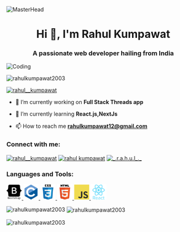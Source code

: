 ![MasterHead](https://res.cloudinary.com/superfolio/image/upload/v1620689979/68747470733a2f2f692e70696e696d672e636f6d2f6f726967696e616c732f63362f33332f63322f63363333633230656465383266306530636564376435373064626533613166332e676966_yjuh2s.gif)

<h1 align="center">Hi 👋, I'm Rahul Kumpawat</h1>
<h3 align="center">A passionate web developer hailing from India</h3>
<img aling="right" alt="Coding" width="400" src="https://camo.githubusercontent.com/19db51af5f90f1b152bc0b9078f5fe97053955be5074f03f17019c70345bdcdb/68747470733a2f2f6d69726f2e6d656469756d2e636f6d2f6d61782f313336302f302a37513379765349765f7430696f4a2d5a2e676966">

<p align="left"> <img src="https://komarev.com/ghpvc/?username=rahulkumpawat2003&label=Profile%20views&color=0e75b6&style=flat" alt="rahulkumpawat2003" /> </p>

<p align="left"> <a href="https://twitter.com/rahul__kumpawat" target="blank"><img src="https://img.shields.io/twitter/follow/rahul__kumpawat?logo=twitter&style=for-the-badge" alt="rahul__kumpawat" /></a> </p>

- 🔭 I’m currently working on **Full Stack Threads app**

- 🌱 I’m currently learning **React.js,NextJs**

- 📫 How to reach me **rahulkumpawat12@gmail.com**

<h3 align="left">Connect with me:</h3>
<p align="left">
<a href="https://twitter.com/rahul__kumpawat" target="blank"><img align="center" src="https://raw.githubusercontent.com/rahuldkjain/github-profile-readme-generator/master/src/images/icons/Social/twitter.svg" alt="rahul__kumpawat" height="30" width="40" /></a>
<a href="https://linkedin.com/in/rahul kumpawat" target="blank"><img align="center" src="https://raw.githubusercontent.com/rahuldkjain/github-profile-readme-generator/master/src/images/icons/Social/linked-in-alt.svg" alt="rahul kumpawat" height="30" width="40" /></a>
<a href="https://instagram.com/_.r.a.h.u.l_._" target="blank"><img align="center" src="https://raw.githubusercontent.com/rahuldkjain/github-profile-readme-generator/master/src/images/icons/Social/instagram.svg" alt="_.r.a.h.u.l_._" height="30" width="40" /></a>
</p>

<h3 align="left">Languages and Tools:</h3>
<p align="left"> <a href="https://getbootstrap.com" target="_blank" rel="noreferrer"> <img src="https://raw.githubusercontent.com/devicons/devicon/master/icons/bootstrap/bootstrap-plain-wordmark.svg" alt="bootstrap" width="40" height="40"/> </a> <a href="https://www.cprogramming.com/" target="_blank" rel="noreferrer"> <img src="https://raw.githubusercontent.com/devicons/devicon/master/icons/c/c-original.svg" alt="c" width="40" height="40"/> </a> <a href="https://www.w3schools.com/css/" target="_blank" rel="noreferrer"> <img src="https://raw.githubusercontent.com/devicons/devicon/master/icons/css3/css3-original-wordmark.svg" alt="css3" width="40" height="40"/> </a> <a href="https://www.w3.org/html/" target="_blank" rel="noreferrer"> <img src="https://raw.githubusercontent.com/devicons/devicon/master/icons/html5/html5-original-wordmark.svg" alt="html5" width="40" height="40"/> </a> <a href="https://developer.mozilla.org/en-US/docs/Web/JavaScript" target="_blank" rel="noreferrer"> <img src="https://raw.githubusercontent.com/devicons/devicon/master/icons/javascript/javascript-original.svg" alt="javascript" width="40" height="40"/> </a> <a href="https://reactjs.org/" target="_blank" rel="noreferrer"> <img src="https://raw.githubusercontent.com/devicons/devicon/master/icons/react/react-original-wordmark.svg" alt="react" width="40" height="40"/> </a> </p>

<p><img align="left" src="https://github-readme-stats.vercel.app/api/top-langs?username=rahulkumpawat2003&show_icons=true&locale=en&layout=compact" alt="rahulkumpawat2003" /></p>

<p>&nbsp;<img align="center" src="https://github-readme-stats.vercel.app/api?username=rahulkumpawat2003&show_icons=true&locale=en" alt="rahulkumpawat2003" /></p>

<p><img align="center" src="https://github-readme-streak-stats.herokuapp.com/?user=rahulkumpawat2003&" alt="rahulkumpawat2003" /></p>
